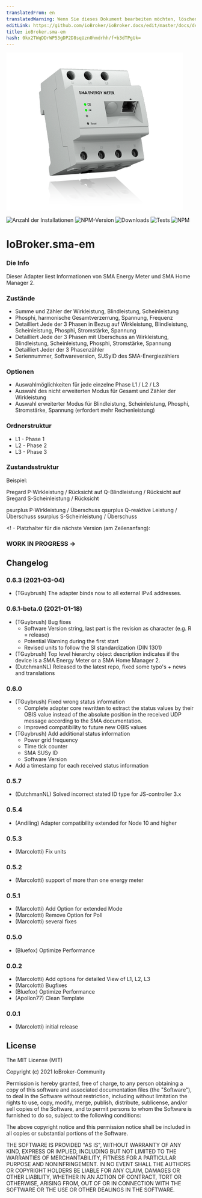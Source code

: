 ```yaml
---
translatedFrom: en
translatedWarning: Wenn Sie dieses Dokument bearbeiten möchten, löschen Sie bitte das Feld "translationsFrom". Andernfalls wird dieses Dokument automatisch erneut übersetzt
editLink: https://github.com/ioBroker/ioBroker.docs/edit/master/docs/de/adapterref/iobroker.sma-em/README.md
title: ioBroker.sma-em
hash: 0kx2TWqDDrWP53gDP2D8sqUzn0hmdrhh/f+b3dTPgUk=
---
```

![Logo](../../../en/adapterref/iobroker.sma-em/admin/sma-em.png)

![Anzahl der Installationen](http://iobroker.live/badges/sma-em-stable.svg)
![NPM-Version](http://img.shields.io/npm/v/iobroker.sma-em.svg)
![Downloads](https://img.shields.io/npm/dm/iobroker.sma-em.svg)
![Tests](https://travis-ci.org/CTJaeger/ioBroker.sma-em.svg?branch=master)
![NPM](https://nodei.co/npm/iobroker.sma-em.png?downloads=true)

# IoBroker.sma-em
### Die Info
Dieser Adapter liest Informationen von SMA Energy Meter und SMA Home Manager 2.

### Zustände
- Summe und Zähler der Wirkleistung, Blindleistung, Scheinleistung
- Phosphi, harmonische Gesamtverzerrung, Spannung, Frequenz
- Detailliert Jede der 3 Phasen in Bezug auf Wirkleistung, Blindleistung, Scheinleistung, Phosphi, Stromstärke, Spannung
- Detailliert Jede der 3 Phasen mit Überschuss an Wirkleistung, Blindleistung, Scheinleistung, Phosphi, Stromstärke, Spannung
- Detailliert Jeder der 3 Phasenzähler
- Seriennummer, Softwareversion, SUSyID des SMA-Energiezählers

### Optionen
- Auswahlmöglichkeiten für jede einzelne Phase L1 / L2 / L3
- Auswahl des nicht erweiterten Modus für Gesamt und Zähler der Wirkleistung
- Auswahl erweiterter Modus für Blindleistung, Scheinleistung, Phosphi, Stromstärke, Spannung (erfordert mehr Rechenleistung)

### Ordnerstruktur
- L1 - Phase 1
- L2 - Phase 2
- L3 - Phase 3

### Zustandsstruktur
Beispiel:

Pregard P-Wirkleistung / Rücksicht auf Q-Blindleistung / Rücksicht auf Sregard S-Scheinleistung / Rücksicht

psurplus P-Wirkleistung / Überschuss qsurplus Q-reaktive Leistung / Überschuss ssurplus S-Scheinleistung / Überschuss

<! - Platzhalter für die nächste Version (am Zeilenanfang):

### __WORK IN PROGRESS__ ->

## Changelog
### 0.6.3 (2021-03-04)
* (TGuybrush) The adapter binds now to all external IPv4 addresses.

### 0.6.1-beta.0 (2021-01-18)
* (TGuybrush) Bug fixes
  * Software Version string, last part is the revision as character (e.g. R = release)
  * Potential Warning during the first start
  * Revised units to follow the SI standardization (DIN 1301)
* (TGuybrush) Top level hierarchy object description indicates if the device is a SMA Energy Meter or a SMA Home Manager 2.
* (DutchmanNL) Released to the latest repo, fixed some typo's + news and translations

### 0.6.0
* (TGuybrush) Fixed wrong status information 
  * Complete adapter core rewritten to extract the status values by their OBIS value instead of the absolute position in the received UDP message according to the SMA documentation.
  *  Improved compatibility to future new OBIS values
* (TGuybrush) Add additional status information
  * Power grid frequency
  * Time tick counter
  * SMA SUSy ID
  * Software Version
* Add a timestamp for each received status information

### 0.5.7
* (DutchmanNL) Solved incorrect stated ID type for JS-controller 3.x

### 0.5.4
* (Andiling) Adapter compatibility extended for Node 10 and higher

### 0.5.3
* (Marcolotti) Fix units 

### 0.5.2
* (Marcolotti) support of more than one energy meter 

### 0.5.1
* (Marcolotti) Add Option for extended Mode
* (Marcolotti) Remove Option for Poll
* (Marcolotti) several fixes

### 0.5.0
* (Bluefox) Optimize Performance

### 0.0.2
* (Marcolotti) Add options for detailed View of L1, L2, L3
* (Marcolotti) Bugfixes
* (Bluefox) Optimize Performance
* (Apollon77) Clean Template

### 0.0.1
* (Marcolotti) initial release

## License
The MIT License (MIT)

Copyright (c) 2021 IoBroker-Community

Permission is hereby granted, free of charge, to any person obtaining a copy
of this software and associated documentation files (the "Software"), to deal
in the Software without restriction, including without limitation the rights
to use, copy, modify, merge, publish, distribute, sublicense, and/or sell
copies of the Software, and to permit persons to whom the Software is
furnished to do so, subject to the following conditions:

The above copyright notice and this permission notice shall be included in
all copies or substantial portions of the Software.

THE SOFTWARE IS PROVIDED "AS IS", WITHOUT WARRANTY OF ANY KIND, EXPRESS OR
IMPLIED, INCLUDING BUT NOT LIMITED TO THE WARRANTIES OF MERCHANTABILITY,
FITNESS FOR A PARTICULAR PURPOSE AND NONINFRINGEMENT. IN NO EVENT SHALL THE
AUTHORS OR COPYRIGHT HOLDERS BE LIABLE FOR ANY CLAIM, DAMAGES OR OTHER
LIABILITY, WHETHER IN AN ACTION OF CONTRACT, TORT OR OTHERWISE, ARISING FROM,
OUT OF OR IN CONNECTION WITH THE SOFTWARE OR THE USE OR OTHER DEALINGS IN
THE SOFTWARE.